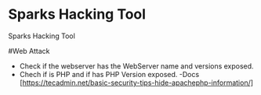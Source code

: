 # Sparks Hacking Tool
Sparks Hacking Tool


#Web Attack

- Check if the webserver has the WebServer name and versions exposed.
- Chech if is PHP and if has PHP Version exposed.
    -Docs [https://tecadmin.net/basic-security-tips-hide-apachephp-information/]